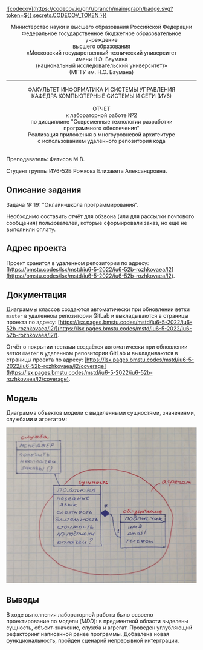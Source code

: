 [![codecov](https://codecov.io/gh/<RozeQz>/<ics6-MToSD>/branch/main/graph/badge.svg?token=${{ secrets.CODECOV_TOKEN }})](https://codecov.io/gh/<RozeQz>/<ics6-MToSD>)

<div align="center">
Министерство науки и высшего образования Российской Федерации <br />
Федеральное государственное бюджетное образовательное учреждение <br />
высшего образования <br />
«Московский государственный технический университет <br />
имени Н.Э. Баумана <br />
(национальный исследовательский университет)» <br />
(МГТУ им. Н.Э. Баумана)
</div>
<hr />
<div align="center">
ФАКУЛЬТЕТ ИНФОРМАТИКА И СИСТЕМЫ УПРАВЛЕНИЯ <br />
КАФЕДРА КОМПЬЮТЕРНЫЕ СИСТЕМЫ И СЕТИ (ИУ6)
</div>
<br />
<div align="center">
ОТЧЕТ <br />
к лабораторной работе №2 <br />
по дисциплине "Современные технологии разработки <br />
программного обеспечения" <br />
Реализация приложения в многоуровневой архитектуре <br />
с использованием удалённого репозитория кода
</div>
<br />

Преподаватель: Фетисов М.В.

Студент группы ИУ6-52Б Рожкова Елизавета Александровна.

## Описание задания

Задача № 19: "Онлайн-школа программирования".

Необходимо составить отчёт для обзвона (или для рассылки почтового сообщения) пользователей, которые сформировали заказ, но ещё не выполнили оплату.

## Адрес проекта

Проект хранится в удаленном репозитории по адресу: [https://bmstu.codes/lsx/mstd/iu6-5-2022/iu6-52b-rozhkovaea/l2](https://bmstu.codes/lsx/mstd/iu6-5-2022/iu6-52b-rozhkovaea/l2).

## Документация

Диаграммы классов создаются автоматически при обновлении ветки `master` в удаленном репозитории GitLab и выкладываются в страницы проекта по адресу: [https://lsx.pages.bmstu.codes/mstd/iu6-5-2022/iu6-52b-rozhkovaea/l2/](https://lsx.pages.bmstu.codes/mstd/iu6-5-2022/iu6-52b-rozhkovaea/l2/).

Отчёт о покрытии тестами создаётся автоматически при обновлении ветки `master` в удаленном репозитории GitLab и выкладываются в страницы проекта по адресу: [https://lsx.pages.bmstu.codes/mstd/iu6-5-2022/iu6-52b-rozhkovaea/l2/coverage](https://lsx.pages.bmstu.codes/mstd/iu6-5-2022/iu6-52b-rozhkovaea/l2/coverage).

## Модель

Диаграмма объектов модели с выделенными сущностями, значениями, службами и агрегатом:

![Диаграмма объектов модели предметной области](doc/scheme.jpg)

## Выводы

В ходе выполнения лабораторной работы было освоено проектирование по модели (_MDD_): в предментной области выделены сущность, объект-значение, служба и агрегат. Проведен углубляющий рефакторинг написанной ранее программы. Добавлена новая функциональность, пройден сценарий непрерывной интерграции.
